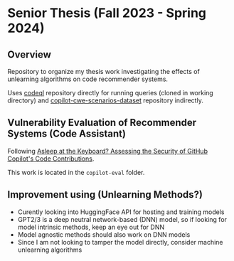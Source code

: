 # Senior Thesis (Fall 2023 - Spring 2024)

## Overview
Repository to organize my thesis work investigating the effects of unlearning algorithms on code recommender systems.

Uses [codeql](https://github.com/github/codeql) repository directly for running queries (cloned in working directory) and [copilot-cwe-scenarios-dataset](https://zenodo.org/records/5225651) repository indirectly.

## Vulnerability Evaluation of Recommender Systems (Code Assistant)
Following [Asleep at the Keyboard? Assessing the Security of GitHub Copilot's Code Contributions](https://arxiv.org/pdf/2108.09293.pdf).

This work is located in the `copilot-eval` folder.

## Improvement using (Unlearning Methods?)
- Curently looking into HuggingFace API for hosting and training models
- GPT2/3 is a deep neutral network-based (DNN) model, so if looking for model intrinsic methods, keep an eye out for DNN
- Model agnostic methods should also work on DNN models
- Since I am not looking to tamper the model directly, consider machine unlearning algorithms